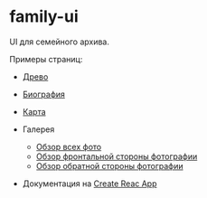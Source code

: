 # family-ui

UI для семейного архива.

Примеры страниц:

* [Древо](./docs/tree.md)
* [Биография](./docs/bio.md)
* [Карта](./docs/map.md)

* Галерея
  * [Обзор всех фото](./docs/gallery.md)
  * [Обзор фронтальной стороны фотографии](./docs/gallery-view-front.md)
  * [Обзор обратной стороны фотографии](./docs/gallery-view-back.md)

* Документация на [Create Reac App](./docs/cra.md)